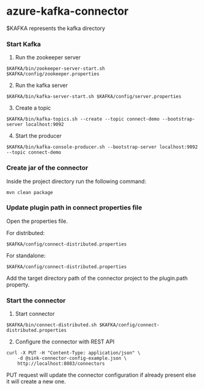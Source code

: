 # azure-kafka-connector

$KAFKA represents the kafka directory

### Start Kafka
1. Run the zookeeper server

```
$KAFKA/bin/zookeeper-server-start.sh $KAFKA/config/zookeeper.properties
```

2. Run the kafka server

```
$KAFKA/bin/kafka-server-start.sh $KAFKA/config/server.properties
```

3. Create a topic

```
$KAFKA/bin/kafka-topics.sh --create --topic connect-demo --bootstrap-server localhost:9092 
```

4. Start the producer

```
$KAFKA/bin/kafka-console-producer.sh --bootstrap-server localhost:9092 --topic connect-demo
```


### Create jar of the connector
Inside the project directory run the following command:

```
mvn clean package
```

### Update plugin path in connect properties file
Open the properties file.

For distributed:

```
$KAFKA/config/connect-distributed.properties
```

For standalone:

```
$KAFKA/config/connect-distributed.properties
```

Add the target directory path of the connector project to the plugin.path property.

### Start the connector
1. Start connector

```
$KAFKA/bin/connect-distributed.sh $KAFKA/config/connect-distributed.properties
```

2. Configure the connector with REST API

```
curl -X PUT -H "Content-Type: application/json" \ 
    -d @sink-connector-config-example.json \ 
    http://localhost:8083/connectors
```

PUT request will update the connector configuration if already present else it will create a new one.


